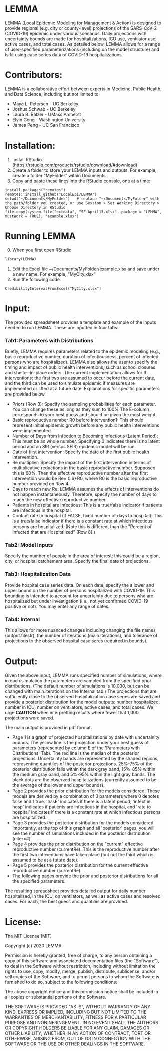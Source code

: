 # LEMMA
LEMMA (Local Epidemic Modeling for Management &amp; Action) is designed to provide regional (e.g. city or county-level) projections of the SARS-CoV-2 (COVID-19) epidemic under various scenarios. Daily projections with uncertainty bounds are made for hospitalizations, ICU use, ventilator use, active cases, and total cases. As detailed below, LEMMA allows for a range of user-specified parameterizations (including on the model structure) and is fit using case series data of COVID-19 hospitalizations.

# Contributors:

LEMMA is a collaborative effort between experts in Medicine, Public Health, and Data Science, including but not limited to

- Maya L. Petersen - UC Berkeley
- Joshua Schwab - UC Berkeley
- Laura B. Balzer - UMass Amherst
- Elvin Geng - Washington University
- James Peng - UC San Francisco

# Installation: 

1) Install RStudio. (https://rstudio.com/products/rstudio/download/#download)
2) Create a folder to store your LEMMA inputs and outputs. For example, create a folder "MyFolder" within Documents.
3) Copy and paste these lines into the RStudio console, one at a time:
```{r}
install.packages("remotes")  
remotes::install_github("LocalEpi/LEMMA")
setwd("~/Documents/MyFolder")   # replace "~/Documents/MyFolder" with the path/folder you created, or use Session > Set Working Directory > Choose Directory in RStudio
file.copy(system.file("extdata", "SF-April13.xlsx", package = "LEMMA", mustWork = TRUE), "example.xlsx")
```

# Running LEMMA
0) When you first open RStudio
```{r}
library(LEMMA) 
```
1) Edit the Excel file ~/Documents/MyFolder/example.xlsx and save under a new name. For example, "MyCity.xlsx"
2) Run the following code.
```{r}
CredibilityIntervalFromExcel("MyCity.xlsx")
```

# Input:

The provided spreadsheet provides a template and example of the inputs needed to run LEMMA. These are inputted in four tabs.

### Tab1: Parameters with Distributions
Briefly, LEMMA requires parameters related to the epidemic modeling (e.g., basic reproductive number, duration of infectiousness, percent of infected persons who are hospitalized). LEMMA also allows the user to specify the timing and impact of public health interventions, such as school closures and shelter-in-place orders. The current implementation allows for 3 interventions; the first two are assumed to occur before the current date, and the third can be used to simulate epidemic if measures are implemented or lifted at a future date. Explanations for specific parameters are provided below.
- Priors (Row 3): Specify the sampling probabilities for each parameter. You can change these as long as they sum to 100% The E-column corresponds to your best guess and should be given the most weight.
- Basic reproductive number R0 before Intervention1: This should represent initial epidemic growth before any public health interventions were implemented.
- Number of Days from Infection to Becoming Infectious (Latent Period): This must be an whole number. Specifying 0 indicates there is no latent period and an SIR (versus SEIR) epidemic model will be run. 
- Date of first intervention: Specify the date of the first public health intervention. 
- Re multiplier: Specify the impact of the first intervention in terms of multiplicative reductions in the basic reproductive number. Supposed this is 60%. Then the effective reproductive number after the first intervention would be Re= 0.6*R0, where R0 is the basic reproductive number provided on Row 4. 
- Days to reach new Re: LEMMA assumes the effects of interventions do not happen instantaneously. Therefore, specify the number of days to reach the new effective reproductive number. 
- Patients in hospital are infectious: This is a true/false indicator if patients are infectious in the hospital.
- Contant rate to hospital (if FALSE, fixed number of days to hospital): This is a true/false indicator if there is a constant rate at which infectious persons are hospitalized. (Note this is different than the "Percent of Infected that are Hospitalized" (Row 8).)

### Tab2: Model Inputs
Specify the number of people in the area of interest; this could be a region, city, or hospital catchement area. Specify the final date of projections. 

### Tab3: Hospitalization Data
Provide hospital case series data. On each date, specify the a lower and upper bound on the number of persons hospitalized with COVID-19. This bounding is intended to account for uncertainty due to persons who are hospitalized but under investigation (i.e., not yet confirmed COVID-19 positive or not). You may enter any range of dates. 

### Tab4: Internal
This allows for more nuanced changes including changing the file names (output.filestr), the number of iterations (main.iterations), and tolerance of projections to the observed hospital case seres (required.in.bounds). 

# Output: 
Given the above input, LEMMA runs specified number of simulations, where in each simulation the parameters are sampled from the specified prior distributions. (The default number of simulations is 10,000, but can be changed with main.iterations on the Internal tab.) The projections that are sufficiently close to the observed hospitalization case series are saved and provide a posterior distribution for the model outputs: number hospitalized, number in ICU, number on ventilators, active cases, and total cases. We urge **CAUTION** when interpretting results where fewer that 1,000 projections were saved. 

The main output is provided in pdf format. 
- Page 1 is a graph of projected hospitalizations by date with uncertainity bounds. The yellow line is the projection under your best guess of parameters (represented by column E of the 'Parameters with Distributions' Tab). The red line is the median of the posterior projections. Uncertainty bands are represented by the shaded regions, representing quantiles of the posterior projections. 25%-75% of the posterior distribution falls within the dark gray band, 15%-85% within the medium gray band, and 5%-95% within the light gray bands. The black dots are the observed hospitalizations (currently assumed to be the average of the lower and upper bounds). 
- Page 2 provides the prior distribution for the models considered. These models are derived by a combination of 3 parameters where 0 denotes false and 1 true. 'hasE' indicates if there is a latent period; 'infect in hosp' indicates if patients are infectious in the hospital, and 'rate to hospital' indicates if there is a constant rate at which infectious persons are hospitalized. 
- Page 3 provides the posterior distribution for the models considered. Importantly, at the top of this graph and all 'posterior' pages, you will see the number of simulations included in the posterior distribution (niter=#). 
- Page 4 provides the prior distribution on the "current" effective reproductive number (currentRe). This is the reproductive number after the first two inteventions have taken place (but not the third which is assumed to be at a future date). 
- Page 5 provides the posterior distribution for the current effective reproductive number (currentRe).
- The following pages provide the prior and posterior distributions for all the specified parameters. 

The resulting spreadsheet provides detailed output for daily number hospitalized, in the ICU, on ventilators, as well as active cases and resolved cases. For each, the best guess and quantiles are provided.

# License:
 
The MIT License (MIT)

Copyright (c) 2020 LEMMA

Permission is hereby granted, free of charge, to any person obtaining a copy of this software and associated documentation files (the "Software"), to deal in the Software without restriction, including without limitation the rights to use, copy, modify, merge, publish, distribute, sublicense, and/or sell copies of the Software, and to permit persons to whom the Software is furnished to do so, subject to the following conditions:

The above copyright notice and this permission notice shall be included in all copies or substantial portions of the Software.

THE SOFTWARE IS PROVIDED "AS IS", WITHOUT WARRANTY OF ANY KIND, EXPRESS OR IMPLIED, INCLUDING BUT NOT LIMITED TO THE WARRANTIES OF MERCHANTABILITY, FITNESS FOR A PARTICULAR PURPOSE AND NONINFRINGEMENT. IN NO EVENT SHALL THE AUTHORS OR COPYRIGHT HOLDERS BE LIABLE FOR ANY CLAIM, DAMAGES OR OTHER LIABILITY, WHETHER IN AN ACTION OF CONTRACT, TORT OR OTHERWISE, ARISING FROM, OUT OF OR IN CONNECTION WITH THE SOFTWARE OR THE USE OR OTHER DEALINGS IN THE SOFTWARE.
